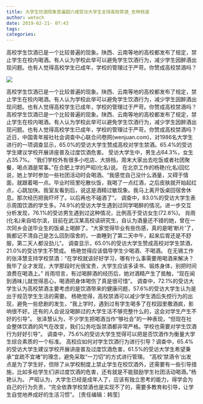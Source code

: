 ```yaml
---
title: 大学生饮酒现象普遍超六成受访大学生支持高校禁酒_吉林频道
author: wetech
date: 2019-02-21- 07:43
tags: 
categories: 
---
```

高校学生饮酒已是一个比较普遍的现象。陕西、云南等地的高校都发布了规定，禁止学生在校内喝酒。有人认为学校此举可以避免学生饮酒行为，减少学生因醉酒出现问题。也有人觉得高校学生已成年，学校的管理过于严苛。你赞成高校禁酒吗？
<!-- more -->
                
<img align="center" border="0" src="http://p2.ifengimg.com/a/2016/0810/204c433878d5cf9size1_w16_h16.png" />
                
            
高校学生饮酒已是一个比较普遍的现象。陕西、云南等地的高校都发布了规定，禁止学生在校内喝酒。有人认为学校此举可以避免学生饮酒行为，减少学生因醉酒出现问题。也有人觉得高校学生已成年，学校的管理过于严苛。你赞成高校禁酒吗？
高校学生饮酒已是一个比较普遍的现象。陕西、云南等地的高校都发布了规定，禁止学生在校内喝酒。有人认为学校此举可以避免学生饮酒行为，减少学生因醉酒出现问题。也有人觉得高校学生已成年，学校的管理过于严苛。你赞成高校禁酒吗？
近日，中国青年报社社会调查中心联合问卷网(wenjuan.com)，对1986名大学生进行的一项调查显示，65.0%的受访大学生赞成高校对学生禁酒。65.4%的受访学生建议学校开展讲座普及过度饮酒危害。
受访大学生中，男生占64.3%，女生占35.7%。
“我们学校外有很多小吃店、大排档，周末大家出去吃饭或者社团聚餐，喝点酒是常事。”在合肥上学的严昭(化名)说。
在北京工作的杨艳(化名)回忆说，她上学时参加一些社团活动时会喝酒。“我感觉自己没什么酒量，又碍于情面，就跟着喝一点。毕业时班里吃散伙饭，我喝了一点红酒，之后皮肤就开始起红点，心跳加快。我室友看到后，说这是酒精过敏现象。我马上离开饭桌回宿舍休息。那次经历把我吓坏了。以后再也不碰酒了”。
调查中，83.0%的受访大学生表示周围饮酒的学生多。74.9%的受访大学生遇到过同学喝醉的情况。进一步交互分析发现，76.1%的受访男生遇到过这种情况，比例高于受访女生(72.6%)。
肖雨(化名)来自哈尔滨，目前在武汉某高校读研究生，自认为酒量还不错的她，曾在一次同乡会送毕业生的饭桌上喝醉了。“大家觉得毕业有些伤感，真的是喝‘断片’了，我都记不清自己是怎么回到宿舍的，一直睡到了第二天中午，起来后胃还是不舒服，第二天人都没劲儿”。
调查显示，65.0%的受访大学生赞成高校对学生禁酒，21.0%的受访学生不赞成。
杨艳觉得应该倡导学生少喝酒、不喝酒。
在无锡工作的张泽慧支持学校禁酒：“在学校就该好好学习，哪有什么事需要用喝酒来解决？我毕了业才发现，大学那段时光很宝贵，大学生应该多读书、锻炼身体，别把时间浪费在喝酒上。”
肖雨坦言，有过喝醉酒的经历后，她对酒精产生了抵触，“现在闻到酒味儿就觉得恶心，喝酒把身体喝伤了真是很可惜”。
调查中，72.1%的受访大学生认为高校禁酒主要考虑的是饮酒带来的健康问题，57.6%的受访大学生认为是出于规范学生生活的需要。
杨艳觉得，高校禁酒可以减少学生酒后失控行为的出现，避免一些悲剧的发生，“我上学时，遇到过有学生喝多了在校园里撒酒疯，影响很不好。还有的人会说没喝醉过的大学生活不够完整什么的，这会对学生产生不好的引导”。
张泽慧认为，不少学生把喝酒当作“够社会”的一种表现，“但现在社会整体饮酒的风气在改变，我们公务吃饭禁酒都非常严格。学校也需要对学生饮酒行为好好引导”。
调查中，75.6%的受访大学生觉得可以把是否饮酒作为衡量大学生综合素质的一个标准。
高校应如何对学生饮酒行为进行引导？调查中，65.4%的受访大学生建议学校开展讲座普及过度饮酒危害，61.5%的受访大学生希望秉承“宜疏不宜堵”的理念，避免采取“一刀切”的方式进行管理。
“高校‘禁酒令’出发点是为了学生好，但除了从学校制度上禁止学生在校饮酒外，还需要有一些引导措施，比如多给学生们讲过度饮酒的危害，还有就是不能鼓励学生社团活动喝酒。”杨艳认为。
严昭认为，大学生已经是成年人了，应该有独立思考的能力，得学会为自己的行为负责，“完全依靠学校禁酒也是实现不了的，需要多教育和引导，让学生自觉地养成好的生活习惯”。
[责任编辑：韩莹]
            
